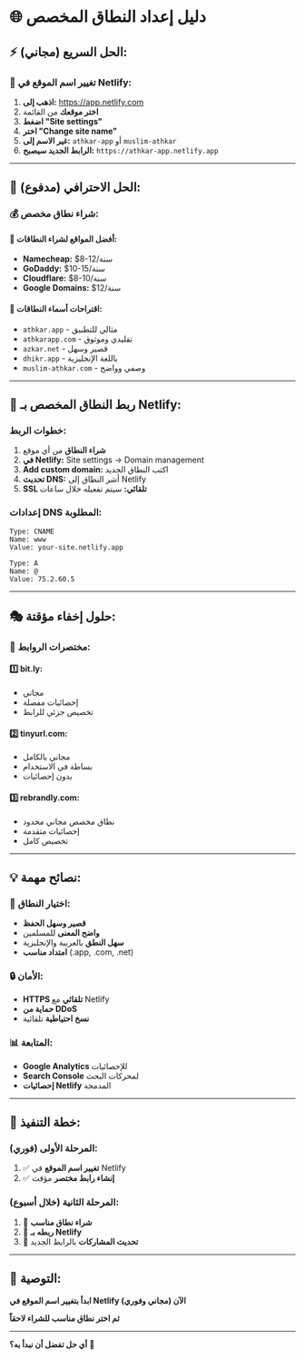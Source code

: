 # 🌐 **دليل إعداد النطاق المخصص**

## ⚡ **الحل السريع (مجاني):**

### **📝 تغيير اسم الموقع في Netlify:**
1. **اذهب إلى:** https://app.netlify.com
2. **اختر موقعك** من القائمة
3. **اضغط "Site settings"**
4. **اختر "Change site name"**
5. **غير الاسم إلى:** `athkar-app` أو `muslim-athkar`
6. **الرابط الجديد سيصبح:** `https://athkar-app.netlify.app`

---

## 🎯 **الحل الاحترافي (مدفوع):**

### **💰 شراء نطاق مخصص:**

#### **🛒 أفضل المواقع لشراء النطاقات:**
- **Namecheap:** $8-12/سنة
- **GoDaddy:** $10-15/سنة  
- **Cloudflare:** $8-10/سنة
- **Google Domains:** $12/سنة

#### **🎯 اقتراحات أسماء النطاقات:**
- `athkar.app` - مثالي للتطبيق
- `athkarapp.com` - تقليدي وموثوق
- `azkar.net` - قصير وسهل
- `dhikr.app` - باللغة الإنجليزية
- `muslim-athkar.com` - وصفي وواضح

---

## 🔧 **ربط النطاق المخصص بـ Netlify:**

### **خطوات الربط:**
1. **شراء النطاق** من أي موقع
2. **في Netlify:** Site settings → Domain management
3. **Add custom domain:** اكتب النطاق الجديد
4. **تحديث DNS:** أشر النطاق إلى Netlify
5. **SSL تلقائي:** سيتم تفعيله خلال ساعات

### **إعدادات DNS المطلوبة:**
```
Type: CNAME
Name: www
Value: your-site.netlify.app

Type: A
Name: @
Value: 75.2.60.5
```

---

## 🎭 **حلول إخفاء مؤقتة:**

### **🔗 مختصرات الروابط:**

#### **1️⃣ bit.ly:**
- مجاني
- إحصائيات مفصلة
- تخصيص جزئي للرابط

#### **2️⃣ tinyurl.com:**
- مجاني بالكامل
- بساطة في الاستخدام
- بدون إحصائيات

#### **3️⃣ rebrandly.com:**
- نطاق مخصص مجاني محدود
- إحصائيات متقدمة
- تخصيص كامل

---

## 💡 **نصائح مهمة:**

### **🎯 اختيار النطاق:**
- **قصير وسهل الحفظ**
- **واضح المعنى** للمسلمين
- **سهل النطق** بالعربية والإنجليزية
- **امتداد مناسب** (.app, .com, .net)

### **🔒 الأمان:**
- **HTTPS تلقائي** مع Netlify
- **حماية من DDoS**
- **نسخ احتياطية** تلقائية

### **📊 المتابعة:**
- **Google Analytics** للإحصائيات
- **Search Console** لمحركات البحث
- **إحصائيات Netlify** المدمجة

---

## 🚀 **خطة التنفيذ:**

### **المرحلة الأولى (فوري):**
1. ✅ **تغيير اسم الموقع** في Netlify
2. ✅ **إنشاء رابط مختصر** مؤقت

### **المرحلة الثانية (خلال أسبوع):**
1. 🛒 **شراء نطاق مناسب**
2. 🔧 **ربطه بـ Netlify**
3. 📱 **تحديث المشاركات** بالرابط الجديد

---

## 🎯 **التوصية:**

**ابدأ بتغيير اسم الموقع في Netlify الآن (مجاني وفوري)**

**ثم اختر نطاق مناسب للشراء لاحقاً**

---

**أي حل تفضل أن نبدأ به؟** 🤔